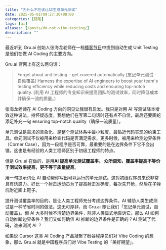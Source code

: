 ```yaml
---
title: "为什么不应该让AI生成单元测试"
date: 2025-05-01T09:27:36+08:00
categories: [随笔]
tags: [ai]
aliases: [/posts/do-not-vibe-testing/]
description: ""
---
```


最近听到 Gru.ai 创始人张海龙老师在一档[播客节目](https://www.xiaoyuzhoufm.com/episode/671c9a42eb46cd6655da1e6f?s=eyJ1IjogIjVlN2M2M2UzYjNjNWJjYTVmNjQxMTJkNCJ9)中提到自动生成 Unit Testing 是他们在做 AI Coding 的主要方向。

Gru.ai 官网上有这么两句话：

> Forget about unit testing – get covered automatically (忘记单元测试 - 自动覆盖)
> Harness the expertise of AI engineers to boost your team's testing efficiency while reducing costs and ensuring top-notch quality. (利用 AI 工程师的专业知识来提高团队的测试效率，同时降低成本并确保一流的质量。)

张海龙老师在 AI Coding 方向的洞见让我很有启发。我只是对用 AI 写测试降本增效这种说法，持怀疑态度。我想他们在写第二句话时还有点不自信，最后还要画蛇添足补充一句 ensuring top-notch quality（确保一流质量）。

单元测试是需求的具象化。是整个测试体系中最小粒度、最贴近代码实现的约束工具。单元测试不仅被用来检查代码是否满足需求，更多时候，被用来检测边界条件（Corner Case），因为一段程序是否可靠，最重要的是在边界条件下它不会出错。这也是有经验的人类工程师区别于初级工程师的特点。

但是 Gru.ai 在做的，是用**AI 提高单元测试覆盖率， 众所周知，覆盖率提高不等价于测试效率提高，更不等于质量提高**。

用一句提示词让 AI 自动帮你写出可以运行的单元测试。这对初级程序员来说非常具有诱惑力。好比一个射击运动员为了提高射击准确度，每次先开枪，然后在子弹坑附近画上靶子。

提升测试覆盖率的目的，是让人类工程师充分考虑边界条件。AI 辅助人类生成测试是一种节省时间的做法，这无可厚非，而 Gru.ai 却让我们「忘记单元测试，自动覆盖」。但 AI 大多时候不清楚边界条件，除非人类显式地告诉它。那么 AI 如何自动推断边界条件？我们又如何确信 AI 推断的边界条件是正确的？AI 测试了代码，谁来测试 AI ？

如果说 Cursor 这类 AI Coding 产品凝聚了硅谷程序员们对 Vibe Coding 的想象，那么 Gru.ai 就是中国程序员们对 Vibe Testing 的「美好期望」。
